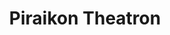 ---
ref: sol-110-0003
title: "Piraikon Theatron"
author_name: ["unknown author"]
publisher: ["Fundação Calouste Gulbenkian"]
year: "y1963"
origin: ["Portugal"]
formats: ["programme"]
disciplines: [graphic-design]
tags:
layout: artifact
status: ["scan"]
published: false
int_published: false
image_count:
date_added: 2023-06-16
batch:
---